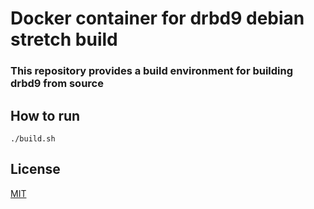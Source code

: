 # Docker container for drbd9 debian stretch build

### This repository provides a build environment for building drbd9 from source

## How to run
```
./build.sh
```

## License

[MIT](./license)
